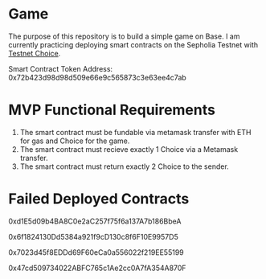 # Game

The purpose of this repository is to build a simple game on Base. 
I am currently practicing deploying smart contracts on the Sepholia Testnet with [Testnet Choice](https://sepolia.basescan.org/token/0x72b423d98d98d509e66e9c565873c3e63ee4c7ab).

Smart Contract Token Address: 0x72b423d98d98d509e66e9c565873c3e63ee4c7ab

# MVP Functional Requirements
1. The smart contract must be fundable via metamask transfer with ETH for gas and Choice for the game.
2. The smart contract must recieve exactly 1 Choice via a Metamask transfer.
3. The smart contract must return exactly 2 Choice to the sender.

# Failed Deployed Contracts

0xd1E5d09b4BA8C0e2aC257f75f6a137A7b186BbeA

0x6f1824130Dd5384a921f9cD130c8f6F10E9957D5

0x7023d45f8EDDd69F60eCa0a556022f219EE55199

0x47cd509734022ABFC765c1Ae2cc0A7fA354A870F
